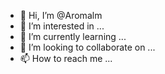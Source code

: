 - 👋 Hi, I’m @Aromalm
- 👀 I’m interested in ...
- 🌱 I’m currently learning ...
- 💞️ I’m looking to collaborate on ...
- 📫 How to reach me ...

<!---
Aromalm/Aromalm is a ✨ special ✨ repository because its `README.md` (this file) appears on your GitHub profile.
You can click the Preview link to take a look at your changes.
--->
